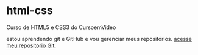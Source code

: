 # html-css
 Curso de HTML5 e CSS3 do CursoemVideo


estou aprendendo git e GitHub e vou gerenciar meus repositórios.
<a href = "https://github.com/luhlms/html-css/tree/main/desafios/d010"> acesse meu repositorio Git.